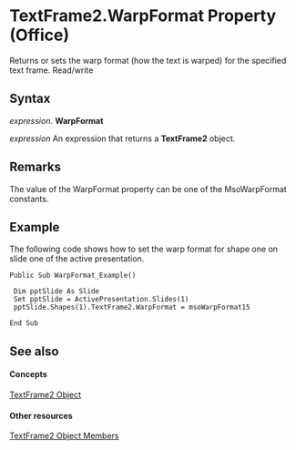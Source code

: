 
# TextFrame2.WarpFormat Property (Office)

Returns or sets the warp format (how the text is warped) for the specified text frame. Read/write


## Syntax

 _expression_. **WarpFormat**

 _expression_ An expression that returns a **TextFrame2** object.


## Remarks

The value of the WarpFormat property can be one of the MsoWarpFormat constants.


## Example

The following code shows how to set the warp format for shape one on slide one of the active presentation.


```
Public Sub WarpFormat_Example() 
 
 Dim pptSlide As Slide 
 Set pptSlide = ActivePresentation.Slides(1) 
 pptSlide.Shapes(1).TextFrame2.WarpFormat = msoWarpFormat15 
 
End Sub 

```


## See also


#### Concepts


[TextFrame2 Object](d2903007-70d4-0b98-e617-96fb2df26975.md)
#### Other resources


[TextFrame2 Object Members](35130cda-066c-ba5c-b7ec-672c0746ea76.md)
